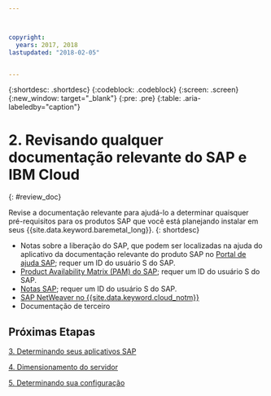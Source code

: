 ```yaml
---



copyright:
  years: 2017, 2018
lastupdated: "2018-02-05"


---
```


{:shortdesc: .shortdesc}
{:codeblock: .codeblock}
{:screen: .screen}
{:new_window: target="_blank"}
{:pre: .pre}
{:table: .aria-labeledby="caption"}


# 2. Revisando qualquer documentação relevante do SAP e IBM Cloud
{: #review_doc}

Revise a documentação relevante para ajudá-lo a determinar quaisquer pré-requisitos para os produtos SAP que você está planejando instalar em seus {{site.data.keyword.baremetal_long}}.
{: shortdesc}

  * Notas sobre a liberação do SAP, que podem ser localizadas na ajuda do aplicativo da documentação relevante do produto SAP no [Portal de ajuda SAP](https://help.sap.com/); requer um ID do usuário S do SAP.
  * [Product Availability Matrix (PAM) do SAP](https://apps.support.sap.com/sap/support/pam); requer um ID do usuário S do SAP.
  * [Notas SAP](https://support.sap.com/notes); requer um ID do usuário S do SAP.
  * [SAP NetWeaver no {{site.data.keyword.cloud_notm}}](https://console.bluemix.net/docs/infrastructure/sap-netweaver/sap-index.html#getting-started) 
  * Documentação de terceiro
  
## Próximas Etapas
  
  [3. Determinando seus aplicativos SAP](/docs/infrastructure/sap-hana/hana-determine-apps.html)
    
  [4. Dimensionamento do servidor](/docs/infrastructure/sap-hana/hana-size-server.html)
    
  [5. Determinando sua configuração](/docs/infrastructure/sap-hana/hana-determine-configuration.html)
